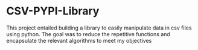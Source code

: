 # CSV-PYPI-Library
This project entailed building a library to easily manipulate data in csv files using python.
The goal was to reduce the repetitive functions and encapsulate the relevant algorithms to meet my objectives
